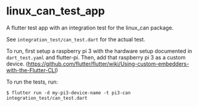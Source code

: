 # linux_can_test_app

A flutter test app with an integration test for the linux_can package.

See `integration_test/can_test.dart` for the actual test.

To run, first setup a raspberry pi 3 with the hardware setup documented in `dart_test.yaml` and flutter-pi.
Then, add that raspberry pi 3 as a custom device. (https://github.com/flutter/flutter/wiki/Using-custom-embedders-with-the-Flutter-CLI)

To run the tests, run:
```
$ flutter run -d my-pi3-device-name -t pi3-can integration_test/can_test.dart
```

